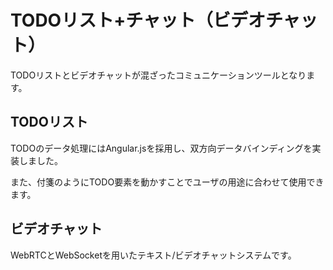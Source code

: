 # TODOリスト+チャット（ビデオチャット）

TODOリストとビデオチャットが混ざったコミュニケーションツールとなります。

## TODOリスト

TODOのデータ処理にはAngular.jsを採用し、双方向データバインディングを実装しました。

また、付箋のようにTODO要素を動かすことでユーザの用途に合わせて使用できます。


## ビデオチャット

WebRTCとWebSocketを用いたテキスト/ビデオチャットシステムです。


